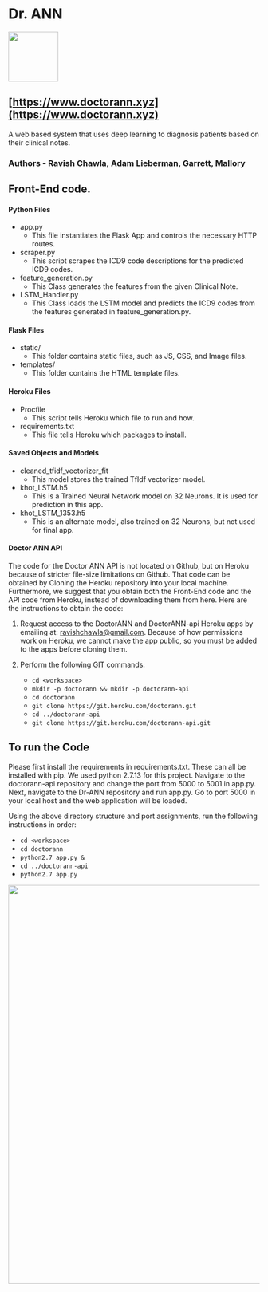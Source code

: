 #  Dr. ANN

<img src='http://i.imgur.com/bE6iAGu.jpg' width=100x/> 

## [https://www.doctorann.xyz](https://www.doctorann.xyz)


A web based system that uses deep learning to diagnosis patients based on their clinical notes.

### Authors - Ravish Chawla, Adam Lieberman, Garrett, Mallory

## Front-End code.

#### Python Files

- app.py
  - This file instantiates the Flask App and controls the necessary HTTP routes.
- scraper.py
  - This script scrapes the ICD9 code descriptions for the predicted ICD9 codes.  
- feature_generation.py
  - This Class generates the features from the given Clinical Note.
- LSTM_Handler.py
  - This Class loads the LSTM model and predicts the ICD9 codes from the features generated in feature_generation.py.

#### Flask Files

- static/
  - This folder contains static files, such as JS, CSS, and Image files.
- templates/
  - This folder contains the HTML template files.

#### Heroku Files

- Procfile
  - This script tells Heroku which file to run and how.
- requirements.txt
  - This file tells Heroku which packages to install.

#### Saved Objects and Models

- cleaned_tfidf_vectorizer_fit
  - This model stores the trained TfIdf vectorizer model.
- khot_LSTM.h5
  - This is a Trained Neural Network model on 32 Neurons. It is used for prediction in this app.
- khot_LSTM_1353.h5
  - This is an alternate model, also trained on 32 Neurons, but not used for final app.

#### Doctor ANN API

The code for the Doctor ANN API is not located on Github, but on Heroku because of stricter file-size limitations on Github. That code can be obtained by Cloning the Heroku repository into your local machine. Furthermore, we suggest that you obtain both the Front-End code and the API code from Heroku, instead of downloading them from here. Here are the instructions to obtain the code:

1. Request access to the DoctorANN and DoctorANN-api Heroku apps by emailing at: [ravishchawla@gmail.com](mailto:ravishchawla@gmail.com). Because of how permissions work on Heroku, we cannot make the app public, so you must be added to the apps before cloning them.

2. Perform the following GIT commands:
   - `cd <workspace>`
   - `mkdir -p doctorann && mkdir -p doctorann-api`
   - `cd doctorann`
   - `git clone https://git.heroku.com/doctorann.git`
   - `cd ../doctorann-api`
   - `git clone https://git.heroku.com/doctorann-api.git`

## To run the Code

Please first install the requirements in requirements.txt. These can all be installed with pip. We used python 2.7.13 for this project. Navigate to the doctorann-api repository and change the port from 5000 to 5001 in app.py. Next, navigate to the Dr-ANN repository and run app.py. Go to port 5000 in your local host and the web application will be loaded.

Using the above directory structure and port assignments, run the following instructions in order:

- `cd <workspace>`
- `cd doctorann`
- `python2.7 app.py &`
- `cd ../doctorann-api`
- `python2.7 app.py`

<img src='http://i.imgur.com/bE6iAGu.jpg' width=800px/>
